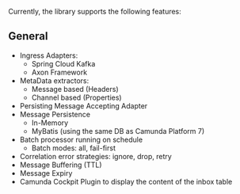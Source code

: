 Currently, the library supports the following features:

## General

* Ingress Adapters:
    * Spring Cloud Kafka
    * Axon Framework
* MetaData extractors:
    * Message based (Headers)
    * Channel based (Properties)
* Persisting Message Accepting Adapter
* Message Persistence
    * In-Memory
    * MyBatis (using the same DB as Camunda Platform 7)
* Batch processor running on schedule
    * Batch modes: all, fail-first
* Correlation error strategies: ignore, drop, retry
* Message Buffering (TTL)
* Message Expiry
* Camunda Cockpit Plugin to display the content of the inbox table
